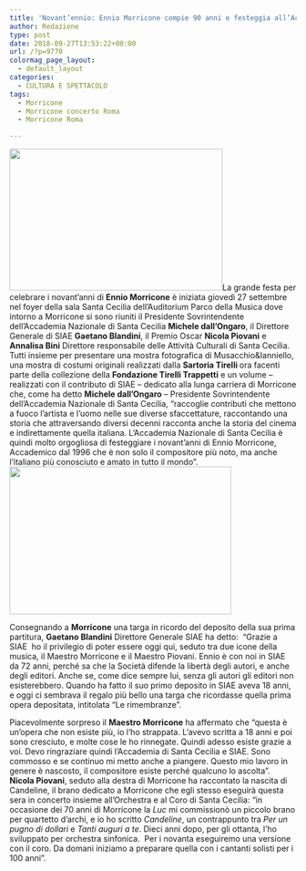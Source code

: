 ```yaml
---
title: 'Novant’ennio: Ennio Morricone compie 90 anni e festeggia all’Accademia di Santa Cecilia'
author: Redazione
type: post
date: 2018-09-27T13:53:22+00:00
url: /?p=9770
colormag_page_layout:
  - default_layout
categories:
  - CULTURA E SPETTACOLO
tags:
  - Morricone
  - Morricone concerto Roma
  - Morricone Roma

---
```

<p class="mcntmcntMsoNormal">
  <img decoding="async" loading="lazy" class=" wp-image-9772 alignleft" src="https://progressonline.it/wp-content/uploads/2018/09/ennio-morricone-300x200.jpeg" alt="" width="374" height="249" />La grande festa per celebrare i novant’anni di <b>Ennio Morricone</b> è iniziata giovedì 27 settembre nel foyer della sala Santa Cecilia dell’Auditorium Parco della Musica dove intorno a Morricone si sono riuniti il Presidente Sovrintendente dell’Accademia Nazionale di Santa Cecilia <b>Michele dall’Ongaro</b>, il Direttore Generale di SIAE <b>Gaetano Blandini</b>, il Premio Oscar <b>Nicola Piovani</b> e <b>Annalisa Bini</b> Direttore responsabile delle Attività Culturali di Santa Cecilia. Tutti insieme per presentare una mostra fotografica di Musacchio&Ianniello, una mostra di costumi originali realizzati dalla <b>Sartoria Tirelli </b>ora facenti parte della collezione della <b>Fondazione Tirelli Trappetti</b> e un volume – realizzati con il contributo di SIAE – dedicato alla lunga carriera di Morricone che, come ha detto <b>Michele dall’Ongaro</b> &#8211; Presidente Sovrintendente dell’Accademia Nazionale di Santa Cecilia, “raccoglie contributi che mettono a fuoco l’artista e l’uomo nelle sue diverse sfaccettature, raccontando una storia che attraversando diversi decenni racconta anche la storia del cinema e indirettamente quella italiana. L’Accademia Nazionale di Santa Cecilia è quindi molto orgogliosa di festeggiare i novant’anni di Ennio Morricone, Accademico dal 1996 che è non solo il compositore più noto, ma anche l’italiano più conosciuto e amato in tutto il mondo”.<img decoding="async" loading="lazy" class=" wp-image-9773 alignright" src="https://progressonline.it/wp-content/uploads/2018/09/vQqAwszw-300x200.jpeg" alt="" width="389" height="259" />
</p>

<p class="mcntmcntMsoNormal">
  Consegnando a <strong>Morricone</strong> una targa in ricordo del deposito della sua prima partitura, <b>Gaetano Blandini</b> Direttore Generale SIAE ha detto:  “Grazie a SIAE  ho il privilegio di poter essere oggi qui, seduto tra due icone della musica, il Maestro Morricone e il Maestro Piovani. Ennio è con noi in SIAE da 72 anni, perché sa che la Società difende la libertà degli autori, e anche degli editori. Anche se, come dice sempre lui, senza gli autori gli editori non esisterebbero. Quando ha fatto il suo primo deposito in SIAE aveva 18 anni, e oggi ci sembrava il regalo più bello una targa che ricordasse quella prima opera depositata, intitolata &#8220;Le rimembranze&#8221;.
</p>

<p class="mcntmcntMsoNormal">
  Piacevolmente sorpreso il <b>Maestro Morricone</b> ha affermato che “questa è un&#8217;opera che non esiste più, io l&#8217;ho strappata. L’avevo scritta a 18 anni e poi sono cresciuto, e molte cose le ho rinnegate. Quindi adesso esiste grazie a voi. Devo ringraziare quindi l&#8217;Accademia di Santa Cecilia e SIAE. Sono commosso e se continuo mi metto anche a piangere. Questo mio lavoro in genere è nascosto, il compositore esiste perché qualcuno lo ascolta”. <b>Nicola Piovani</b>, seduto alla destra di Morricone ha raccontato la nascita di Candeline, il brano dedicato a Morricone che egli stesso eseguirà questa sera in concerto insieme all’Orchestra e al Coro di Santa Cecilia: “in occasione dei 70 anni di Morricone la <i>Luc </i>mi commissionò un piccolo brano per quartetto d&#8217;archi, e io ho scritto <i>Candeline</i>, un contrappunto tra <i>Per un pugno di dollari</i> e <i>Tanti auguri a te</i>. Dieci anni dopo, per gli ottanta, l&#8217;ho sviluppato per orchestra sinfonica.  Per i novanta eseguiremo una versione con il coro. Da domani iniziamo a preparare quella con i cantanti solisti per i 100 anni”.
</p>